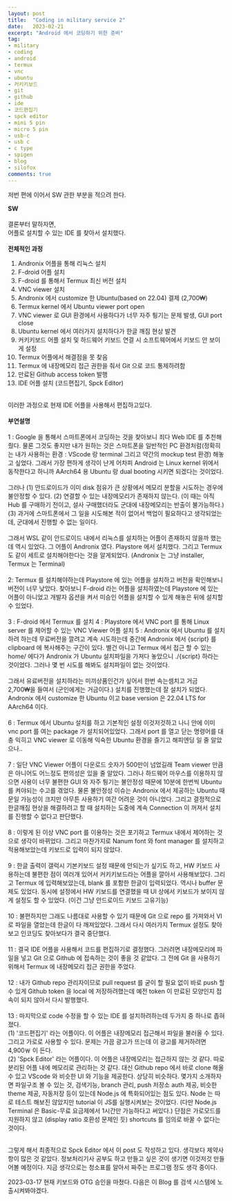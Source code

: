 ```yaml
---
layout: post
title:  "Coding in military service 2"
date:   2023-02-21
excerpt: "Android 에서 코딩하기 위한 준비"
tag:
- military
- coding
- android
- termux
- vnc
- ubuntu
- 커키키보드
- git
- github
- ide
- 코드편집기
- spck editor
- mini 5 pin
- micro 5 pin
- usb-c
- usb c
- c type
- spigen
- blog
- silofox
comments: true
---
```


저번 편에 이어서 SW 관한 부분을 적으려 한다.<br>

<b>SW</b>
<br><br>
결론부터 말하자면,<br>
어플로 설치할 수 있는 IDE 를 찾아서 설치했다.<br><br>
<b>전체적인 과정</b><br>
1. Andronix 어플을 통해 리눅스 설치
2. F-droid 어플 설치
3. F-droid 를 통해서 Termux 최신 버전 설치
4. VNC viewer 설치
5. Andronix 에서 customize 한 Ubuntu(based on 22.04) 결제 (2,700₩)
6. Termux kernel 에서 Ubuntu viewer port open
7. VNC viewer 로 GUI 환경에서 사용하다가 너무 자주 틩기는 문제 발생, GUI port close
8. Ubuntu kernel 에서 여러가지 설치하다가 한글 깨짐 현상 발견
9. 커키키보드 어플 설치 및 하드웨어 키보드 연결 시 소프트웨어에서 키보드 안 보이게 설정
10. Termux 어플에서 해결점을 못 찾음
11. Termux 에 내장메모리 접근 권한을 줘서 Git 으로 코드 통제하려함
12. 만료된 Github access token 발행
13. IDE 어플 설치 (코드편집기, Spck Editor)

<br>
이러한 과정으로 현재 IDE 어플을 사용해서 편집하고있다.
<br><br>
<b>부연설명</b>
<br><br>
1 : Google 을 통해서 스마트폰에서 코딩하는 것을 찾아보니 죄다 Web IDE 를 추천해줬다. 물론 그것도 좋지만 내가 원하는 것은 스마트폰을 일반적인 PC 환경처럼(정확히는 내가 사용하는 환경 : VScode 랑 terminal 그리고 약간의 mockup test 환경) 해놓고 싶었다. 그래서 가장 편하게 생각이 난게 어차피 Android 는 Linux kernel 위에서 동작한다고 하니까 AArch64 용 Ubuntu 랑 dual booting 시키면 되겠다는 것이었다. <br><br>
그러나 (1) 안드로이드가 이미 disk 점유가 큰 상황에서 메모리 분할을 시도하는 경우에 불안정할 수 있다. (2) 연결할 수 있는 내장메모리가 존재하지 않는다. (이 때는 아직 Hub 를 구매하기 전이고, 설사 구매했더라도 군대에 내장메모리는 반출이 불가능하다.) (3) 과거에 스마트폰에서 그 일을 시도해본 적이 없어서 백업이 필요하다고 생각되었는데, 군대에서 진행할 수 없는 일이다. <br><br>
그래서 WSL 같이 안드로이드 내에서 리눅스를 설치하는 어플이 존재하지 않을까 했는데 역시 있었다. 그 어플이 Andronix 였다. Playstore 에서 설치했다. 그리고 Termux 도 같이 세트로 설치해야한다는 것을 알게되었다.
(Andronix 는 그냥 installer, Termux 는 Terminal) <br><br>
2: Termux 를 설치해야하는데 Playstore 에 있는 어플을 설치하고 버전을 확인해보니 버전이 너무 낮았다. 찾아보니 F-droid 라는 어플을 설치하였는데 Playstore 에 있는 어플이 아니었고 개발자 옵션을 켜서 미승인 어플을 설치할 수 있게 해놓은 뒤에 설치할 수 있었다. <br><br>
3 : F-droid 에서 Termux 를 설치
4 : Playstore 에서 VNC port 를 통해 Linux server 를 제어할 수 있는 VNC Viewer 어플 설치
5 : Andronix 에서 Ubuntu 를 설치하려 하는데 무료버전을 깔려고 계속 시도하는데 중간에 Andronix 에서 {script} 를 clipboard 에 복사해주는 구간이 있다. 별건 아니고 Termux 에서 접근 할 수 있는 home/ 에다가 Andronix 가 Ubuntu 설치파일을 가져다 놓았으니 ./{script} 하라는 것이었다. 그러나 몇 번 시도를 해봐도 설치파일이 없는 것이었다. <br><br>
그래서 유료버전을 설치하라는 미끼상품인건가 싶어서 한번 속는셈치고 거금 2,700₩을 들여서 (군인에게는 거금이다.) 설치를 진행했는데 잘 설치가 되었다. Andronix 에서 customize 한 Ubuntu 이고 base version 은 22.04 LTS for AArch64 이다.<br><br>
6 : Termux 에서 Ubuntu 설치를 하고 기본적인 설정 이것저것하고 나니 안에 이미 vnc port 를 여는 package 가 설치되어있었다. 그래서 port 를 열고 닫는 명령어를 대충 익히고 VNC viewer 로 이동해 익숙한 Ubuntu 환경을 즐기고 해피엔딩 일 줄 알았으나.. <br><br>
7 : 일단 VNC Viewer 어플이 다운로드 숫자가 500만이 넘었길래 Team viewer 만큼은 아니어도 어느정도 편의성은 있을 줄 알았다. 그러나 하드웨어 마우스를 이용하지 않으면 사용이 너무 불편한 GUI 와 자주 틩기는 불안정성 때문에 10분에 한번씩 Ubuntu 를 켜야되는 수고를 겪었다. 물론 불안정성 이슈는 Andronix 에서 제공하는 Ubuntu 때문일 가능성이 크지만 아무튼 사용하기 여간 어려운 것이 아니었다. 그리고 결정적으로 한글깨짐 현상을 해결하려고 할 때 설치하는 도중에 계속 Connection 이 꺼져서 설치를 진행할 수 없다고 판단했다. <br><br>
8 : 이렇게 된 이상 VNC port 를 이용하는 것은 포기하고 Termux 내에서 제어하는 것으로 생각이 바뀌었다. 그리고 마찬가지로 Nanum font 와 font manager 를 설치하고 적용해보았는데 키보드로 입력이 되지 않았다. <br><br>
9 : 한글 출력이 갤럭시 기본키보드 설정 때문에 안되는가 싶기도 하고, HW 키보드 사용하는데 불편한 점이 여러개 있어서 커키키보드라는 어플을 깔아서 사용해보았다. 그리고 Termux 에 입력해보았는데, blank 를 포함한 한글이 입력되었다. 역시나 buffer 문제도 있었다. 동시에 설정에서 HW 키보드를 연결했을 때 UI 상에서 키보드가 보이지 않게 설정도 할 수 있었다. (이건 그냥 안드로이드 키보드 고유기능) <br><br>
10 : 불편하지만 그래도 나름대로 사용할 수 있기 때문에 Git 으로 repo 를 가져와서 VI 로 파일을 열었는데 한글이 다 깨져있었다. 그래서 다시 여러가지 Termux 설정도 찾아보고 인코딩도 찾아보다가 결국 중단했다. <br><br>
11 : 결국 IDE 어플을 사용해서 코드를 편집하기로 결정했다. 그러려면 내장메모리에 파일을 넣고 Git 으로 Github 에 접속하는 것이 좋을 것 같았다. 그 전에 Git 을 사용하기 위해서 Termux 에 내장메모리 접근 권한을 주었다. <br><br>
12 : 내가 Github repo 관리자이므로 pull request 를 굳이 할 필요 없이 바로 push 할 수 있게 Github token 을 local 에 저장하려했는데 예전 token 이 만료된 모양인지 접속이 되지 않아서 다시 발행했다. <br><br>
13 : 마지막으로 code 수정을 할 수 있는 IDE 를 설치하려하는데 두가지 중 하나로 좁혀졌다. <br> (1) '코드편집기' 라는 어플이다. 이 어플은 내장메모리 접근해서 파일을 불러올 수 있다. 그리고 가로로 사용할 수 있다. 문제는 가끔 광고가 뜨는데 이 광고를 제거하려면 4,900￦ 이 든다. <br> (2) 'Spck Editor' 라는 어플이다. 이 어플은 내장메모리는 접근하지 않는 것 같다. 따로 분리된 어플 내에 메모리로 관리하는 것 같다. 대신 Github repo 에서 바로 clone 해올 수 있고 VScode 와 비슷한 UI 와 기능을 제공한다. 상당히 비슷하다. 몇가지 소개하자면 파일구조 볼 수 있는 것, 검색기능, branch 관리, push 저장소 auth 제공, 비슷한 theme 제공, 자동저장 등이 있는데 Node.js 에 특화되어있는 점도 있다. Node 는 따로 테스트 해보진 않았지만 tutorial 이 JS를 실행시켜보는 것이었다. (다만 Node.js Terminal 은 Basic-무료 요금제에서 1시간만 가능하다고 써있다.) 단점은 가로모드를 지원하지 않고 (display ratio 호환성 문제인 듯) shortcuts 를 임의로 바꿀 수 없다는 것이다. <br><br>

그렇게 해서 최종적으로 Spck Editor 에서 이 post 도 작성하고 있다. 생각보다 제약사항이 많은 것 같았다. 정보처리기사 공부도 하고 만들고 싶은 것이 생기면 이것저것 만들어볼 예정이다. 지금 생각으로는 청소표를 알아서 짜주는 프로그램 정도 생각 중이다.<br>

2023-03-17 현재 키보드와 OTG 승인을 마쳤다.
다음은 이 Blog 를 검색 시스템에 노출시켜봐야겠다.